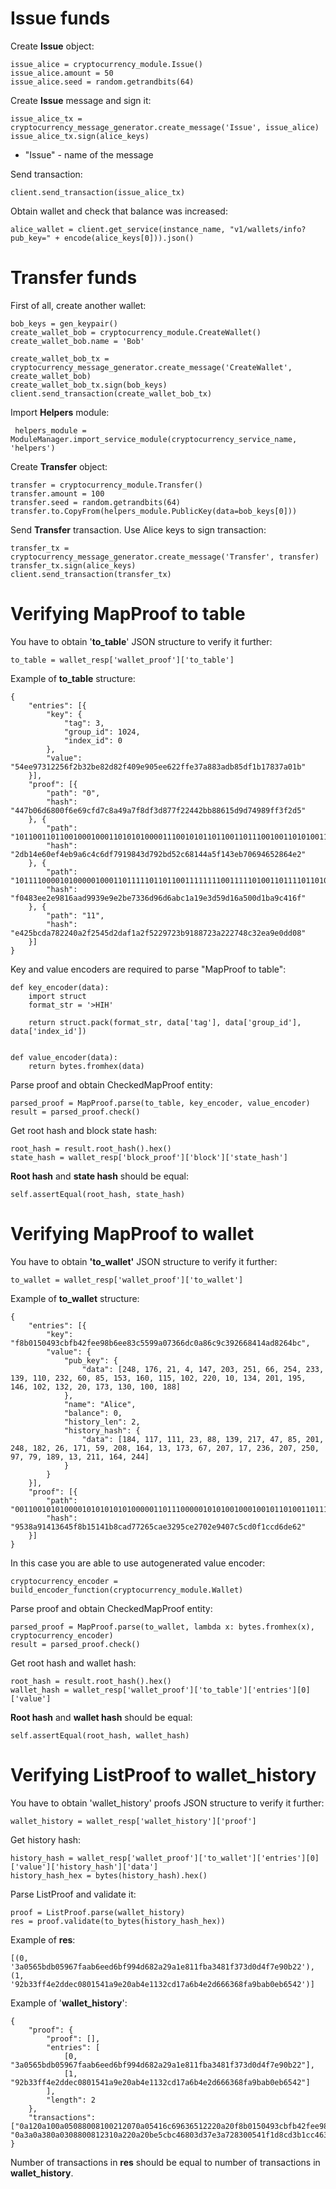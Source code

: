 
# Issue funds
Create **Issue** object:

    issue_alice = cryptocurrency_module.Issue()  
    issue_alice.amount = 50  
    issue_alice.seed = random.getrandbits(64)
    
Create **Issue** message and sign it:

    issue_alice_tx = cryptocurrency_message_generator.create_message('Issue', issue_alice)  
    issue_alice_tx.sign(alice_keys)
 
 - "Issue" - name of the message

Send transaction:

    client.send_transaction(issue_alice_tx)

Obtain wallet and check that balance was increased:

    alice_wallet = client.get_service(instance_name, "v1/wallets/info?pub_key=" + encode(alice_keys[0])).json()
 
 # Transfer funds
 First of all, create another wallet:

    bob_keys = gen_keypair()  
    create_wallet_bob = cryptocurrency_module.CreateWallet()  
    create_wallet_bob.name = 'Bob'  
      
    create_wallet_bob_tx = cryptocurrency_message_generator.create_message('CreateWallet', create_wallet_bob)  
    create_wallet_bob_tx.sign(bob_keys)  
    client.send_transaction(create_wallet_bob_tx)
 Import **Helpers** module:

     helpers_module = ModuleManager.import_service_module(cryptocurrency_service_name, 'helpers')

Create **Transfer** object:

    transfer = cryptocurrency_module.Transfer()  
    transfer.amount = 100  
    transfer.seed = random.getrandbits(64)  
    transfer.to.CopyFrom(helpers_module.PublicKey(data=bob_keys[0]))
  
  Send **Transfer** transaction. Use Alice keys to sign transaction:

    transfer_tx = cryptocurrency_message_generator.create_message('Transfer', transfer)  
    transfer_tx.sign(alice_keys)  
    client.send_transaction(transfer_tx)

# Verifying MapProof to table

You have to obtain '**to_table**' JSON structure to verify it further:

    to_table = wallet_resp['wallet_proof']['to_table']

Example of **to_table** structure:

    {
        "entries": [{
            "key": {
                "tag": 3,
                "group_id": 1024,
                "index_id": 0
            },
            "value": "54ee97312256f2b32be82d82f409e905ee622ffe37a883adb85df1b17837a01b"
        }],
        "proof": [{
            "path": "0",
            "hash": "447b06d6800f6e69cfd7c8a49a7f8df3d877f22442bb88615d9d74989ff3f2d5"
        }, {
            "path": "1011001101100100010001101010100001110010101101100110111001001101010011011001110101110100000011100000001101010011110000110011001110101111001011001001111111101101011100101010110100011101000110011001100000110111000010100000100111000001000010110101000000001010",
            "hash": "2db14e60ef4eb9a6c4c6df7919843d792bd52c68144a5f143eb70694652864e2"
        }, {
            "path": "1011110000101000001000110111110110110011111111001111101001101111011010100101101100111000010111100110000110100011100100100011001010001111110000101010001101000010100011000011011101110100011100011101111011100001011101011000000010011001101100001000111000000010",
            "hash": "f0483ee2e9816aad9939e9e2be7336d96d6abc1a19e3d59d16a500d1ba9c416f"
        }, {
            "path": "11",
            "hash": "e425bcda782240a2f2545d2daf1a2f5229723b9188723a222748c32ea9e0dd08"
        }]
    }

Key and value encoders are required to parse "MapProof to table":

    def key_encoder(data):
        import struct
        format_str = '>HIH'
    
        return struct.pack(format_str, data['tag'], data['group_id'], data['index_id'])
    
    
    def value_encoder(data):
        return bytes.fromhex(data)

Parse proof and obtain CheckedMapProof entity:

    parsed_proof = MapProof.parse(to_table, key_encoder, value_encoder)
    result = parsed_proof.check()

Get root hash and block state hash:

    root_hash = result.root_hash().hex()
    state_hash = wallet_resp['block_proof']['block']['state_hash']

**Root hash** and **state hash** should be equal:

    self.assertEqual(root_hash, state_hash)


# Verifying MapProof to wallet

You have to obtain **'to_wallet'** JSON structure to verify it further:

    to_wallet = wallet_resp['wallet_proof']['to_wallet']

Example of **to_wallet** structure:

    {
        "entries": [{
            "key": "f8b0150493cbfb42fee98b6ee83c5599a07366dc0a86c9c392668414ad8264bc",
            "value": {
                "pub_key": {
                    "data": [248, 176, 21, 4, 147, 203, 251, 66, 254, 233, 139, 110, 232, 60, 85, 153, 160, 115, 102, 220, 10, 134, 201, 195, 146, 102, 132, 20, 173, 130, 100, 188]
                },
                "name": "Alice",
                "balance": 0,
                "history_len": 2,
                "history_hash": {
                    "data": [184, 117, 111, 23, 88, 139, 217, 47, 85, 201, 248, 182, 26, 171, 59, 208, 164, 13, 173, 67, 207, 17, 236, 207, 250, 97, 79, 189, 13, 211, 164, 244]
                }
            }
        }],
        "proof": [{
            "path": "0011001010100001010101010100000110111000001010100100010010110100110111010111101100011101000100101010011001110001000100011011101100110111001001101011101110001011000000000000000111001000000110110000011011011100111100111011100110110000011111011100001100100110",
            "hash": "9538a91413645f8b15141b8cad77265cae3295ce2702e9407c5cd0f1ccd6de62"
        }]
    }

In this case you are able to use autogenerated value encoder:

    cryptocurrency_encoder = build_encoder_function(cryptocurrency_module.Wallet)

Parse proof and obtain CheckedMapProof entity:

    parsed_proof = MapProof.parse(to_wallet, lambda x: bytes.fromhex(x), cryptocurrency_encoder)
    result = parsed_proof.check()

Get root hash and wallet hash:

    root_hash = result.root_hash().hex()
    wallet_hash = wallet_resp['wallet_proof']['to_table']['entries'][0]['value']

**Root hash** and **wallet hash** should be equal:

    self.assertEqual(root_hash, wallet_hash)


# Verifying ListProof to wallet_history

You have to obtain 'wallet_history' proofs JSON structure to verify it further:

    wallet_history = wallet_resp['wallet_history']['proof']

Get history hash:

    history_hash = wallet_resp['wallet_proof']['to_wallet']['entries'][0]['value']['history_hash']['data']
    history_hash_hex = bytes(history_hash).hex()

Parse ListProof and validate it:

    proof = ListProof.parse(wallet_history)
    res = proof.validate(to_bytes(history_hash_hex))

Example of **res**:

    [(0, '3a0565bdb05967faab6eed6bf994d682a29a1e811fba3481f373d0d4f7e90b22'), (1, '92b33ff4e2ddec0801541a9e20ab4e1132cd17a6b4e2d666368fa9bab0eb6542')]

Example of '**wallet_history**':

    {
        "proof": {
            "proof": [],
            "entries": [
                [0, "3a0565bdb05967faab6eed6bf994d682a29a1e811fba3481f373d0d4f7e90b22"],
                [1, "92b33ff4e2ddec0801541a9e20ab4e1132cd17a6b4e2d666368fa9bab0eb6542"]
            ],
            "length": 2
        },
        "transactions": ["0a120a100a05088008100212070a05416c69636512220a20f8b0150493cbfb42fee98b6ee83c5599a07366dc0a86c9c392668414ad8264bc1a420a4031f65704d8e5d7ec40f41dfff7f36f7e0895163c69c462fc0ef1b66e043e308a772f0532fd4666722d5ed0712d83911dd49367b61642d089b0e8b806c5a0ef0e", "0a3a0a380a0308800812310a220a20be5cbc46803d37e3a728300541f1d8cd3b1cc4637776c7183b3e956fffe8c458106418a0fbf88cddf7f6b2880112220a20f8b0150493cbfb42fee98b6ee83c5599a07366dc0a86c9c392668414ad8264bc1a420a40a8d27095e75ad442300e16ca7caf78024a1bce7eabad8785fe2929afdf1b2b154947caa7424e9a95e954de5bf4fbbb165a1a24a637664dd94d289db43264ad0e"]
    }

Number of transactions in **res** should be equal to number of transactions in **wallet_history**.
